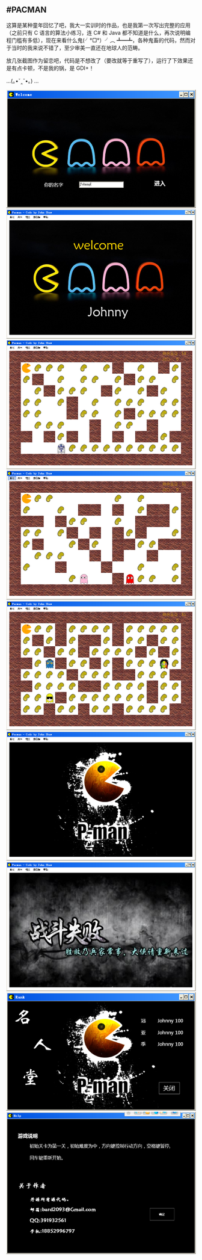 #PACMAN
-------------
这算是某种童年回忆了吧，我大一实训时的作品，也是我第一次写出完整的应用（之前只有 C 语言的算法小练习，连 C# 和 Java 都不知道是什么，再次说明编程门槛有多低），现在来看什么鬼(╯°□°）╯︵ ┻━┻，各种鬼畜的代码，然而对于当时的我来说不错了，至少审美一直还在地球人的范畴。


放几张截图作为留恋吧，代码是不想改了（要改就等于重写了），运行了下效果还是有点卡顿，不是我的锅，是 GDI+！

...(｡•ˇ‸ˇ•｡) ...



![欢迎界面](./screenshoot/欢迎界面.png)
![开始界面](./screenshoot/开始界面.png)
![第一关](./screenshoot/第一关.png)
![第二关](./screenshoot/第二关.png)
![第三关](./screenshoot/第三关.png)
![胜利](./screenshoot/胜利.png)
![死亡](./screenshoot/死亡.png)
![排行榜](./screenshoot/排行榜.png)
![帮助](./screenshoot/帮助.png)